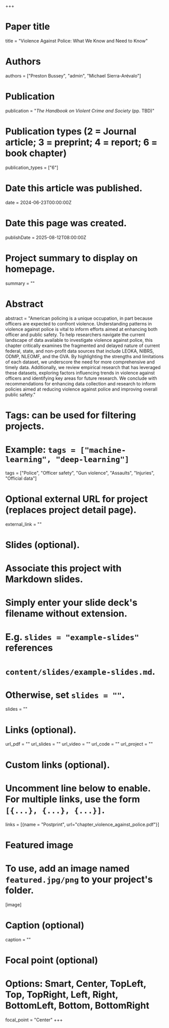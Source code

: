 +++
# Paper title
title = "Violence Against Police: What We Know and Need to Know"

# Authors
authors = ["Preston Bussey", "admin", "Michael Sierra-Arévalo"]

# Publication
publication = "*The Handbook on Violent Crime and Society* (pp. TBD)"

# Publication types (2 = Journal article; 3 = preprint; 4 = report; 6 = book chapter)
publication_types = ["6"]

# Date this article was published.
date = 2024-06-23T00:00:00Z

# Date this page was created.
publishDate = 2025-08-12T08:00:00Z

# Project summary to display on homepage.
summary = ""

# Abstract
abstract = "American policing is a unique occupation, in part because officers are expected to confront violence. Understanding patterns in violence against police is vital to inform efforts aimed at enhancing both officer and public safety. To help researchers navigate the current landscape of data available to investigate violence against police, this chapter critically examines the fragmented and delayed nature of current federal, state, and non-profit data sources that include LEOKA, NIBRS, ODMP, NLEOMF, and the GVA. By highlighting the strengths and limitations of each dataset, we underscore the need for more comprehensive and timely data. Additionally, we review empirical research that has leveraged these datasets, exploring factors influencing trends in violence against officers and identifying key areas for future research. We conclude with recommendations for enhancing data collection and research to inform policies aimed at reducing violence against police and improving overall public safety."

# Tags: can be used for filtering projects.
# Example: `tags = ["machine-learning", "deep-learning"]`
tags = ["Police", "Officer safety", "Gun violence", "Assaults", "Injuries", "Official data"]

# Optional external URL for project (replaces project detail page).
external_link = ""

# Slides (optional).
#   Associate this project with Markdown slides.
#   Simply enter your slide deck's filename without extension.
#   E.g. `slides = "example-slides"` references 
#   `content/slides/example-slides.md`.
#   Otherwise, set `slides = ""`.
slides = ""

# Links (optional).
url_pdf = ""
url_slides = ""
url_video = ""
url_code = ""
url_project = ""

# Custom links (optional).
#   Uncomment line below to enable. For multiple links, use the form `[{...}, {...}, {...}]`.
links = [{name = "Postprint", url="chapter_violence_against_police.pdf"}]

# Featured image
# To use, add an image named `featured.jpg/png` to your project's folder. 
[image]
  # Caption (optional)
  caption = ""
  
  # Focal point (optional)
  # Options: Smart, Center, TopLeft, Top, TopRight, Left, Right, BottomLeft, Bottom, BottomRight
  focal_point = "Center"
+++


